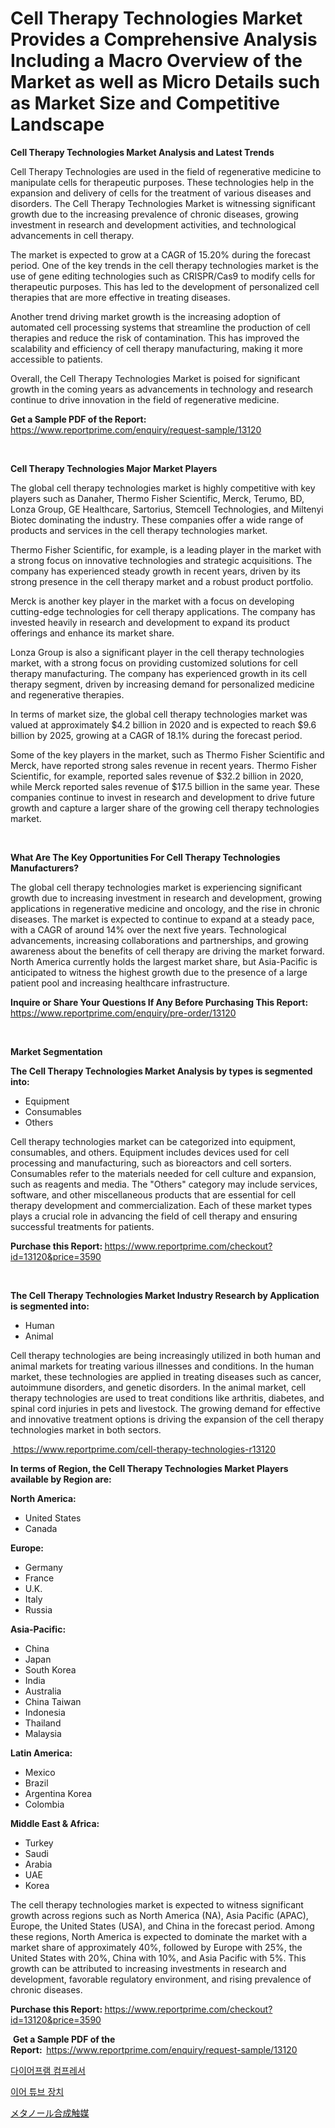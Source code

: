 <p><h1>Cell Therapy Technologies Market Provides a Comprehensive Analysis Including a Macro Overview of the Market as well as Micro Details such as Market Size and Competitive Landscape</h1></p><p><strong>Cell Therapy Technologies Market Analysis and Latest Trends</strong></p>
<p><p>Cell Therapy Technologies are used in the field of regenerative medicine to manipulate cells for therapeutic purposes. These technologies help in the expansion and delivery of cells for the treatment of various diseases and disorders. The Cell Therapy Technologies Market is witnessing significant growth due to the increasing prevalence of chronic diseases, growing investment in research and development activities, and technological advancements in cell therapy.</p><p>The market is expected to grow at a CAGR of 15.20% during the forecast period. One of the key trends in the cell therapy technologies market is the use of gene editing technologies such as CRISPR/Cas9 to modify cells for therapeutic purposes. This has led to the development of personalized cell therapies that are more effective in treating diseases.</p><p>Another trend driving market growth is the increasing adoption of automated cell processing systems that streamline the production of cell therapies and reduce the risk of contamination. This has improved the scalability and efficiency of cell therapy manufacturing, making it more accessible to patients.</p><p>Overall, the Cell Therapy Technologies Market is poised for significant growth in the coming years as advancements in technology and research continue to drive innovation in the field of regenerative medicine.</p></p>
<p><strong>Get a Sample PDF of the Report:&nbsp;</strong> <a href="https://www.reportprime.com/enquiry/request-sample/13120">https://www.reportprime.com/enquiry/request-sample/13120</a></p>
<p>&nbsp;</p>
<p><strong>Cell Therapy Technologies Major Market Players</strong></p>
<p><p>The global cell therapy technologies market is highly competitive with key players such as Danaher, Thermo Fisher Scientific, Merck, Terumo, BD, Lonza Group, GE Healthcare, Sartorius, Stemcell Technologies, and Miltenyi Biotec dominating the industry. These companies offer a wide range of products and services in the cell therapy technologies market.</p><p>Thermo Fisher Scientific, for example, is a leading player in the market with a strong focus on innovative technologies and strategic acquisitions. The company has experienced steady growth in recent years, driven by its strong presence in the cell therapy market and a robust product portfolio.</p><p>Merck is another key player in the market with a focus on developing cutting-edge technologies for cell therapy applications. The company has invested heavily in research and development to expand its product offerings and enhance its market share.</p><p>Lonza Group is also a significant player in the cell therapy technologies market, with a strong focus on providing customized solutions for cell therapy manufacturing. The company has experienced growth in its cell therapy segment, driven by increasing demand for personalized medicine and regenerative therapies.</p><p>In terms of market size, the global cell therapy technologies market was valued at approximately $4.2 billion in 2020 and is expected to reach $9.6 billion by 2025, growing at a CAGR of 18.1% during the forecast period. </p><p>Some of the key players in the market, such as Thermo Fisher Scientific and Merck, have reported strong sales revenue in recent years. Thermo Fisher Scientific, for example, reported sales revenue of $32.2 billion in 2020, while Merck reported sales revenue of $17.5 billion in the same year. These companies continue to invest in research and development to drive future growth and capture a larger share of the growing cell therapy technologies market.</p></p>
<p>&nbsp;</p>
<p><strong>What Are The Key Opportunities For Cell Therapy Technologies Manufacturers?</strong></p>
<p><p>The global cell therapy technologies market is experiencing significant growth due to increasing investment in research and development, growing applications in regenerative medicine and oncology, and the rise in chronic diseases. The market is expected to continue to expand at a steady pace, with a CAGR of around 14% over the next five years. Technological advancements, increasing collaborations and partnerships, and growing awareness about the benefits of cell therapy are driving the market forward. North America currently holds the largest market share, but Asia-Pacific is anticipated to witness the highest growth due to the presence of a large patient pool and increasing healthcare infrastructure.</p></p>
<p><strong>Inquire or Share Your Questions If Any Before Purchasing This Report:</strong> <a href="https://www.reportprime.com/enquiry/pre-order/13120">https://www.reportprime.com/enquiry/pre-order/13120</a></p>
<p>&nbsp;</p>
<p><strong>Market Segmentation</strong></p>
<p><strong>The Cell Therapy Technologies Market Analysis by types is segmented into:</strong></p>
<p><ul><li>Equipment</li><li>Consumables</li><li>Others</li></ul></p>
<p><p>Cell therapy technologies market can be categorized into equipment, consumables, and others. Equipment includes devices used for cell processing and manufacturing, such as bioreactors and cell sorters. Consumables refer to the materials needed for cell culture and expansion, such as reagents and media. The "Others" category may include services, software, and other miscellaneous products that are essential for cell therapy development and commercialization. Each of these market types plays a crucial role in advancing the field of cell therapy and ensuring successful treatments for patients.</p></p>
<p><strong>Purchase this Report:&nbsp;</strong><a href="https://www.reportprime.com/checkout?id=13120&price=3590">https://www.reportprime.com/checkout?id=13120&price=3590</a></p>
<p>&nbsp;</p>
<p><strong>The Cell Therapy Technologies Market Industry Research by Application is segmented into:</strong></p>
<p><ul><li>Human</li><li>Animal</li></ul></p>
<p><p>Cell therapy technologies are being increasingly utilized in both human and animal markets for treating various illnesses and conditions. In the human market, these technologies are applied in treating diseases such as cancer, autoimmune disorders, and genetic disorders. In the animal market, cell therapy technologies are used to treat conditions like arthritis, diabetes, and spinal cord injuries in pets and livestock. The growing demand for effective and innovative treatment options is driving the expansion of the cell therapy technologies market in both sectors.</p></p>
<p><a href="https://www.reportprime.com/cell-therapy-technologies-r13120">&nbsp;https://www.reportprime.com/cell-therapy-technologies-r13120</a></p>
<p><strong>In terms of Region, the Cell Therapy Technologies Market Players available by Region are:</strong></p>
<p>
    <p> <strong> North America: </strong>
        <ul>
            <li>United States</li>
            <li>Canada</li>
        </ul>
        </p> 
    <p> <strong> Europe: </strong>
        <ul>
            <li>Germany</li>
            <li>France</li>
            <li>U.K.</li>
            <li>Italy</li>
            <li>Russia</li>
        </ul>
        </p> 
    <p> <strong> Asia-Pacific: </strong>
        <ul>
            <li>China</li>
            <li>Japan</li>
            <li>South Korea</li>
            <li>India</li>
            <li>Australia</li>
            <li>China Taiwan</li>
            <li>Indonesia</li>
            <li>Thailand</li>
            <li>Malaysia</li>
        </ul>
        </p> 
    <p> <strong> Latin America: </strong>
        <ul>
            <li>Mexico</li>
            <li>Brazil</li>
            <li>Argentina Korea</li>
            <li>Colombia</li>
        </ul>
        </p> 
    <p> <strong> Middle East & Africa: </strong>
        <ul>
            <li>Turkey</li>
            <li>Saudi</li>
            <li>Arabia</li>
            <li>UAE</li>
            <li>Korea</li>
        </ul>
    </p>
    </p>
<p><p>The cell therapy technologies market is expected to witness significant growth across regions such as North America (NA), Asia Pacific (APAC), Europe, the United States (USA), and China in the forecast period. Among these regions, North America is expected to dominate the market with a market share of approximately 40%, followed by Europe with 25%, the United States with 20%, China with 10%, and Asia Pacific with 5%. This growth can be attributed to increasing investments in research and development, favorable regulatory environment, and rising prevalence of chronic diseases.</p></p>
<p><strong>Purchase this Report: </strong><a href="https://www.reportprime.com/checkout?id=13120&price=3590">https://www.reportprime.com/checkout?id=13120&price=3590</a></p>
<p>&nbsp;<strong>Get a Sample PDF of the Report:&nbsp;&nbsp;</strong><a href="https://www.reportprime.com/enquiry/request-sample/13120">https://www.reportprime.com/enquiry/request-sample/13120</a></p>
<p><strong></strong></p>
<p><p><a href="https://medium.com/@gummibear5656757/%EB%8B%A4%EC%9D%B4%EC%96%B4%ED%94%84%EB%9E%A8-%EC%95%95%EC%B6%95%EA%B8%B0-%EC%8B%9C%EC%9E%A5-%EC%8B%9C%EC%9E%A5-%EC%A0%90%EC%9C%A0%EC%9C%A8-%EC%8B%9C%EC%9E%A5-%EB%8F%99%ED%96%A5-%EB%B0%8F-%EB%AF%B8%EB%9E%98-%EC%84%B1%EC%9E%A5-%ED%83%90%EC%83%89-bd14e12aa102">다이어프램 컴프레서</a></p><p><a href="https://medium.com/@everettilkinson56562023/%EC%9D%B4%EC%96%B4%EA%81%BC-%EC%9E%A5%EC%B9%98-%EC%8B%9C%EC%9E%A5-%EA%B7%9C%EB%AA%A8%EB%8A%94-%EA%B8%80%EB%A1%9C%EB%B2%8C-%EC%82%B0%EC%97%85%EC%97%90%EC%84%9C-%EA%B0%80%EC%9E%A5-%EC%A2%8B%EC%9D%80-%EB%A7%88%EC%BC%80%ED%8C%85-%EC%B1%84%EB%84%90%EC%9D%84-%EB%82%98%ED%83%80%EB%83%85%EB%8B%88%EB%8B%A4-cd5fcd9188e0">이어 튜브 장치</a></p><p><a href="https://github.com/oafhukehf4709715/Market-Research-Report-List-1/blob/main/245853027369.md">メタノール合成触媒</a></p></p>